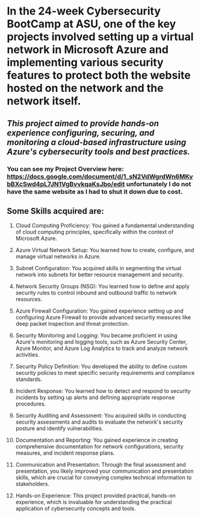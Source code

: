 # In the 24-week Cybersecurity BootCamp at ASU, one of the key projects involved setting up a virtual network in Microsoft Azure and implementing various security features to protect both the website hosted on the network and the network itself. 

## *This project aimed to provide hands-on experience configuring, securing, and monitoring a cloud-based infrastructure using Azure's cybersecurity tools and best practices.*

### You can see my Project Overview here:  https://docs.google.com/document/d/1_sN2VdWgrdWn6MKvbBXcSwd4pL7JN1VgBvvkqaKsJbo/edit  unfortunately I do not have the same website as I had to shut it down due to cost.

## Some Skills acquired are:

1. Cloud Computing Proficiency: You gained a fundamental understanding of cloud computing principles, specifically within the context of Microsoft Azure.

2. Azure Virtual Network Setup: You learned how to create, configure, and manage virtual networks in Azure.

3. Subnet Configuration: You acquired skills in segmenting the virtual network into subnets for better resource management and security.

4. Network Security Groups (NSG): You learned how to define and apply security rules to control inbound and outbound traffic to network resources.

5. Azure Firewall Configuration: You gained experience setting up and configuring Azure Firewall to provide advanced security measures like deep packet inspection and threat protection.

6. Security Monitoring and Logging: You became proficient in using Azure's monitoring and logging tools, such as Azure Security Center, Azure Monitor, and Azure Log Analytics to track and analyze network activities.

7. Security Policy Definition: You developed the ability to define custom security policies to meet specific security requirements and compliance standards.

8. Incident Response: You learned how to detect and respond to security incidents by setting up alerts and defining appropriate response procedures.

9. Security Auditing and Assessment: You acquired skills in conducting security assessments and audits to evaluate the network's security posture and identify vulnerabilities.

10. Documentation and Reporting: You gained experience in creating comprehensive documentation for network configurations, security measures, and incident response plans.

11. Communication and Presentation: Through the final assessment and presentation, you likely improved your communication and presentation skills, which are crucial for conveying complex technical information to stakeholders.

12. Hands-on Experience: This project provided practical, hands-on experience, which is invaluable for understanding the practical application of cybersecurity concepts and tools.

